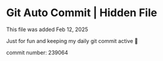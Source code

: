 # Git Auto Commit | Hidden File

This file was added Feb 12, 2025

Just for fun and keeping my daily git commit active 🤪

commit number: 239064
